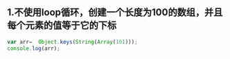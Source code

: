 ## 1.不使用loop循环，创建一个长度为100的数组，并且每个元素的值等于它的下标
```js
var arr=  Object.keys(String(Array(101)));
console.log(arr);
```
